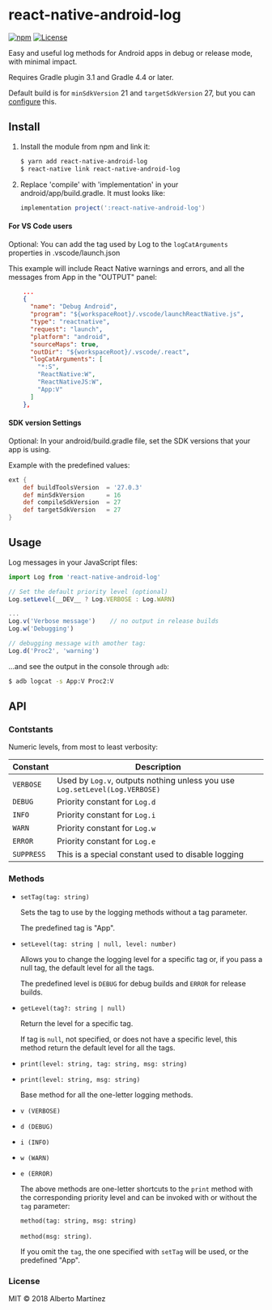 # react-native-android-log

[![npm][npm-image]](https://www.npmjs.com/package/react-native-android-log)
[![License][license-image]](LICENSE)

Easy and useful log methods for Android apps in debug or release mode, with minimal impact.

Requires Gradle plugin 3.1 and Gradle 4.4 or later.

Default build is for `minSdkVersion` 21 and `targetSdkVersion` 27, but you can [configure](#sdk-version-settings) this.

## Install

1. Install the module from npm and link it:
    ```bash
    $ yarn add react-native-android-log
    $ react-native link react-native-android-log
    ```

2. Replace 'compile' with 'implementation' in your android/app/build.gradle. It must looks like:
    ```gradle
    implementation project(':react-native-android-log')
    ```

#### For VS Code users

Optional: You can add the tag used by Log to the `logCatArguments` properties in .vscode/launch.json

This example will include React Native warnings and errors, and all the messages from App in the "OUTPUT" panel:
```json
    ...
    {
      "name": "Debug Android",
      "program": "${workspaceRoot}/.vscode/launchReactNative.js",
      "type": "reactnative",
      "request": "launch",
      "platform": "android",
      "sourceMaps": true,
      "outDir": "${workspaceRoot}/.vscode/.react",
      "logCatArguments": [
        "*:S",
        "ReactNative:W",
        "ReactNativeJS:W",
        "App:V"
      ]
    },
```

#### SDK version Settings

Optional: In your android/build.gradle file, set the SDK versions that your app is using.

Example with the predefined values:
```groovy
ext {
    def buildToolsVersion  = '27.0.3'
    def minSdkVersion      = 16
    def compileSdkVersion  = 27
    def targetSdkVersion   = 27
}
```

## Usage

Log messages in your JavaScript files:

```js
import Log from 'react-native-android-log'

// Set the default priority level (optional)
Log.setLevel(__DEV__ ? Log.VERBOSE : Log.WARN)

...
Log.v('Verbose message')    // no output in release builds
Log.w('Debugging')

// debugging message with amother tag:
Log.d('Proc2', 'warning')
```

...and see the output in the console through `adb`:

```bash
$ adb logcat -s App:V Proc2:V
```

## API

### Contstants

Numeric levels, from most to least verbosity:

Constant | Description
---------|------------
`VERBOSE` | Used by `Log.v`, outputs nothing unless you use `Log.setLevel(Log.VERBOSE)`
`DEBUG` | Priority constant for `Log.d`
`INFO` | Priority constant for `Log.i`
`WARN` | Priority constant for `Log.w`
`ERROR` | Priority constant for `Log.e`
`SUPPRESS` |  This is a special constant used to disable logging

### Methods

- `setTag(tag: string)`

    Sets the tag to use by the logging methods without a tag parameter.

    The predefined tag is "App".

- `setLevel(tag: string | null, level: number)`

    Allows you to change the logging level for a specific tag or, if you pass a null tag, the default level for all the tags.

    The predefined level is `DEBUG` for debug builds and `ERROR` for release builds.

- `getLevel(tag?: string | null)`

    Return the level for a specific tag.

    If tag is `null`, not specified, or does not have a specific level, this method return the default level for all the tags.

- `print(level: string, tag: string, msg: string)`
- `print(level: string, msg: string)`

    Base method for all the one-letter logging methods.

- `v (VERBOSE)`
- `d (DEBUG)`
- `i (INFO)`
- `w (WARN)`
- `e (ERROR)`

    The above methods are one-letter shortcuts to the `print` method with the corresponding priority level and can be invoked with or without the `tag` parameter:

    `method(tag: string, msg: string)`

    `method(msg: string)`.

    If you omit the `tag`, the one specified with `setTag` will be used, or the predefined "App".

### License

MIT &copy; 2018 Alberto Martínez

[npm-image]:      https://img.shields.io/npm/v/react-native-android-log.svg
[license-image]:  https://img.shields.io/npm/l/express.svg

